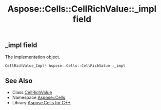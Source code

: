 ﻿---
title: Aspose::Cells::CellRichValue::_impl field
linktitle: _impl
second_title: Aspose.Cells for C++ API Reference
description: 'Aspose::Cells::CellRichValue::_impl field. The implementation object in C++.'
type: docs
weight: 900
url: /cpp/aspose.cells/cellrichvalue/_impl/
---
## _impl field


The implementation object.

```cpp
CellRichValue_Impl* Aspose::Cells::CellRichValue::_impl
```

## See Also

* Class [CellRichValue](../)
* Namespace [Aspose::Cells](../../)
* Library [Aspose.Cells for C++](../../../)
